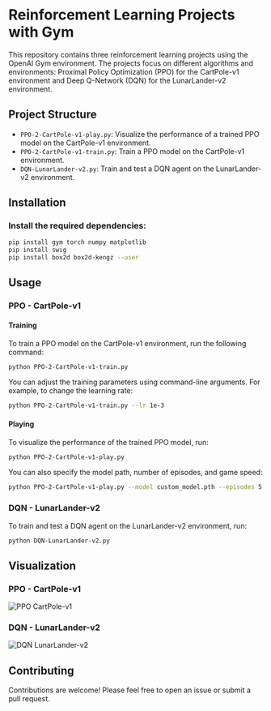 # Reinforcement Learning Projects with Gym

This repository contains three reinforcement learning projects using the OpenAI Gym environment. The projects focus on different algorithms and environments: Proximal Policy Optimization (PPO) for the CartPole-v1 environment and Deep Q-Network (DQN) for the LunarLander-v2 environment.

## Project Structure
- `PPO-2-CartPole-v1-play.py`: Visualize the performance of a trained PPO model on the CartPole-v1 environment.
- `PPO-2-CartPole-v1-train.py`: Train a PPO model on the CartPole-v1 environment.
- `DQN-LunarLander-v2.py`: Train and test a DQN agent on the LunarLander-v2 environment.

## Installation
### Install the required dependencies:
```bash
pip install gym torch numpy matplotlib
pip install swig
pip install box2d box2d-kengz --user
```

## Usage

### PPO - CartPole-v1
#### Training
To train a PPO model on the CartPole-v1 environment, run the following command:
```bash
python PPO-2-CartPole-v1-train.py
```
You can adjust the training parameters using command-line arguments. For example, to change the learning rate:
```bash
python PPO-2-CartPole-v1-train.py --lr 1e-3
```

#### Playing
To visualize the performance of the trained PPO model, run:
```bash
python PPO-2-CartPole-v1-play.py
```
You can also specify the model path, number of episodes, and game speed:
```bash
python PPO-2-CartPole-v1-play.py --model custom_model.pth --episodes 5 --speed 2.0
```

### DQN - LunarLander-v2
To train and test a DQN agent on the LunarLander-v2 environment, run:
```bash
python DQN-LunarLander-v2.py
```

## Visualization
### PPO - CartPole-v1
![PPO CartPole-v1](![image](https://github.com/user-attachments/assets/9aab6e29-2ebf-4f8c-9ad0-04c3e6dae9ab))

### DQN - LunarLander-v2
![DQN LunarLander-v2](![image](https://github.com/user-attachments/assets/b99ca332-7edc-46f5-b0b2-d39d0d2ac14f))

## Contributing
Contributions are welcome! Please feel free to open an issue or submit a pull request.
